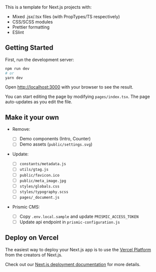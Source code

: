 This is a template for Next.js projects with:

-   Mixed .jsx/.tsx files (with PropTypes/TS respectively)
-   CSS/SCSS modules
-   Prettier formatting
-   ESlint

## Getting Started

First, run the development server:

```bash
npm run dev
# or
yarn dev
```

Open [http://localhost:3000](http://localhost:3000) with your browser to see the result.

You can start editing the page by modifying `pages/index.tsx`. The page auto-updates as you edit the file.

## Make it your own

-   Remove:

    -   [ ] Demo components (Intro, Counter)
    -   [ ] Demo assets (`public/settings.svg`)

-   Update:

    -   [ ] `constants/metadata.js`
    -   [ ] `utils/gtag.js`
    -   [ ] `public/favicon.ico`
    -   [ ] `public/meta_image.jpg`
    -   [ ] `styles/globals.css`
    -   [ ] `styles/typography.scss`
    -   [ ] `pages/_document.js`

-   Prismic CMS:

    -   [ ] Copy `.env.local.sample` and update `PRISMIC_ACCESS_TOKEN`
    -   [ ] Update api endpoint in `prismic-configuration.js`

## Deploy on Vercel

The easiest way to deploy your Next.js app is to use the [Vercel Platform](https://vercel.com/import?utm_medium=default-template&filter=next.js&utm_source=create-next-app&utm_campaign=create-next-app-readme) from the creators of Next.js.

Check out our [Next.js deployment documentation](https://nextjs.org/docs/deployment) for more details.
